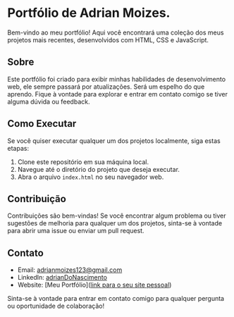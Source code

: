# Portfólio de Adrian Moizes.

Bem-vindo ao meu portfólio! Aqui você encontrará uma coleção dos meus projetos mais recentes, desenvolvidos com HTML, CSS e JavaScript.

## Sobre

Este portfólio foi criado para exibir minhas habilidades de desenvolvimento web, ele sempre passará por atualizações. Será um espelho do que aprendo. Fique à vontade para explorar e entrar em contato comigo se tiver alguma dúvida ou feedback.

## Como Executar

Se você quiser executar qualquer um dos projetos localmente, siga estas etapas:

1. Clone este repositório em sua máquina local.
2. Navegue até o diretório do projeto que deseja executar.
3. Abra o arquivo `index.html` no seu navegador web.

## Contribuição

Contribuições são bem-vindas! Se você encontrar algum problema ou tiver sugestões de melhoria para qualquer um dos projetos, sinta-se à vontade para abrir uma issue ou enviar um pull request.

## Contato

- Email: [adrianmoizes123@gmail.com](mailto:adrianmoizes123@gmail.com)
- LinkedIn: [adrianDoNascimento](https://www.linkedin.com/in/adrian-nascimento)
- Website: [Meu Portfólio]([link para o seu site pessoal](https://adrianmoizes.github.io/MeuPortfolio/))

Sinta-se à vontade para entrar em contato comigo para qualquer pergunta ou oportunidade de colaboração!

